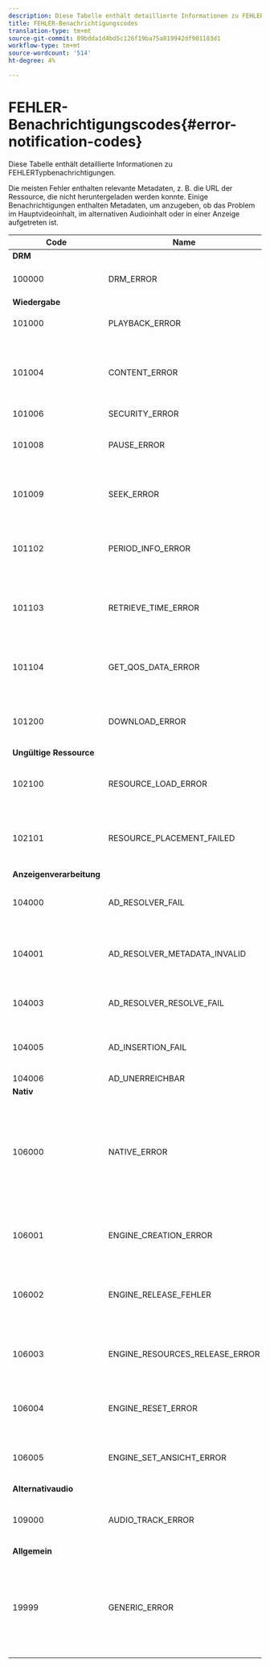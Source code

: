 ```yaml
---
description: Diese Tabelle enthält detaillierte Informationen zu FEHLERTypbenachrichtigungen.
title: FEHLER-Benachrichtigungscodes
translation-type: tm+mt
source-git-commit: 89bdda1d4bd5c126f19ba75a819942df901183d1
workflow-type: tm+mt
source-wordcount: '514'
ht-degree: 4%

---
```



# FEHLER-Benachrichtigungscodes{#error-notification-codes}

Diese Tabelle enthält detaillierte Informationen zu FEHLERTypbenachrichtigungen.

<!--<a id="section_D29404228F5E4B818642CBA6A0D39546"></a>-->

Die meisten Fehler enthalten relevante Metadaten, z. B. die URL der Ressource, die nicht heruntergeladen werden konnte. Einige Benachrichtigungen enthalten Metadaten, um anzugeben, ob das Problem im Hauptvideoinhalt, im alternativen Audioinhalt oder in einer Anzeige aufgetreten ist.

<table frame="all" colsep="1" rowsep="1" id="table_8B61210A406A45ACBE37FC29729DDE22"> 
 <thead> 
  <tr rowsep="1"> 
   <th colname="1" class="entry"> Code </th> 
   <th colname="2" class="entry"> Name </th> 
   <th colname="3" class="entry"> InnerNotification </th> 
   <th colname="4" class="entry"> Metadatenschlüssel </th> 
   <th colname="5" class="entry"> Kommentare </th> 
  </tr> 
 </thead>
 <tbody> 
  <tr rowsep="1"> 
   <td colname="1"><b>DRM</b> </td> 
   <td colname="2"> </td> 
   <td colname="3"> </td> 
   <td colname="4"> </td> 
   <td colname="5"> </td> 
  </tr> 
  <tr rowsep="1"> 
   <td colname="1"><span class="codeph"> 100000  </span> </td> 
   <td colname="2"><span class="codeph"> DRM_ERROR  </span> </td> 
   <td colname="3"> </td> 
   <td colname="4"><span class="codeph"> MAJOR_DRM_CODE  </span><span class="codeph"> MINOR_DRM_CODE  </span><span class="codeph"> BESCHREIBUNG  </span> </td> 
   <td colname="5">Siehe auch 106000 (
     <span class="codeph"> NATIVE_ERROR</span>).
   </td> 
  </tr> 
  <tr rowsep="1"> 
   <td colname="1"><b>Wiedergabe</b> </td> 
   <td colname="2"> </td> 
   <td colname="3"> </td> 
   <td colname="4"> </td> 
   <td colname="5"> </td> 
  </tr> 
  <tr rowsep="1"> 
   <td colname="1"><span class="codeph"> 101000  </span> </td> 
   <td colname="2"><span class="codeph"> PLAYBACK_ERROR  </span> </td> 
   <td colname="3"> <p>Keines </p> </td> 
   <td colname="4"><span class="codeph"> BESCHREIBUNG  </span> </td> 
   <td colname="5"> </td> 
  </tr> 
  <tr rowsep="1"> 
   <td colname="1"><span class="codeph"> 101004  </span> </td> 
   <td colname="2"><span class="codeph"> CONTENT_ERROR  </span> </td> 
   <td colname="3"><span class="codeph"> DOWNLOAD_ERROR  </span> </td> 
   <td colname="4"> </td> 
   <td colname="5"> <p>Beim Herunterladen eines Fragments oder Segments (sowohl Video als auch Audio) ist ein Fehler aufgetreten. </p> </td> 
  </tr> 
  <tr rowsep="1"> 
   <td colname="1"><span class="codeph"> 101006  </span> </td> 
   <td colname="2"><span class="codeph"> SECURITY_ERROR  </span> </td> 
   <td colname="3"> </td> 
   <td colname="4"><span class="codeph"> URL  </span> </td> 
   <td colname="5"> </td> 
  </tr> 
  <tr rowsep="1"> 
   <td colname="1"><span class="codeph"> 101008</span> </td> 
   <td colname="2"><span class="codeph"> PAUSE_ERROR  </span> </td> 
   <td colname="3"> Keines </td> 
   <td colname="4"> <span class="codeph"> BESCHREIBUNG  </span> </td> 
   <td colname="5"> <p>Beim Durchführen eines Pausenvorgangs ist ein Fehler aufgetreten. </p> </td> 
  </tr> 
  <tr rowsep="1"> 
   <td colname="1"><span class="codeph"> 101009  </span> </td> 
   <td colname="2"><span class="codeph"> SEEK_ERROR  </span> </td> 
   <td colname="3"> Keines </td> 
   <td colname="4"><span class="codeph"> NATIVE_ERROR_CODE  </span><span class="codeph"> DESIRED_SEEK_POSITION  </span><span class="codeph"> DESIRED_SEEK_PERIOD  </span> </td> 
   <td colname="5"> <p>Beim Durchführen eines Suchvorgangs ist ein Fehler aufgetreten. </p> </td> 
  </tr> 
  <tr rowsep="1"> 
   <td colname="1"><span class="codeph"> 101102  </span> </td> 
   <td colname="2"><span class="codeph"> PERIOD_INFO_ERROR  </span> </td> 
   <td colname="3"> Keines </td> 
   <td colname="4"><span class="codeph"> BESCHREIBUNG  </span> </td> 
   <td colname="5"> <p>Beim Abrufen von Informationen zu einem Inhaltszeitraum ist ein Fehler aufgetreten. </p> </td> 
  </tr> 
  <tr rowsep="1"> 
   <td colname="1"><span class="codeph"> 101103  </span> </td> 
   <td colname="2"><span class="codeph"> RETRIEVE_TIME_ERROR  </span> </td> 
   <td colname="3"> Keines </td> 
   <td colname="4"><span class="codeph"> BESCHREIBUNG  </span> </td> 
   <td colname="5"> <p>Beim Versuch, die Wiedergabeposition abzurufen, ist ein Fehler aufgetreten. </p> </td> 
  </tr> 
  <tr rowsep="1"> 
   <td colname="1"><span class="codeph"> 101104  </span> </td> 
   <td colname="2"><span class="codeph"> GET_QOS_DATA_ERROR  </span> </td> 
   <td colname="3"> Keines </td> 
   <td colname="4"><span class="codeph"> BESCHREIBUNG  </span> </td> 
   <td colname="5"> <p>Beim Versuch, die Servicequalitätsinformationen abzurufen, ist ein Fehler aufgetreten. </p> </td> 
  </tr> 
  <tr rowsep="1"> 
   <td colname="1"><span class="codeph"> 101200  </span> </td> 
   <td colname="2"><span class="codeph"> DOWNLOAD_ERROR  </span> </td> 
   <td colname="3"> Keines </td> 
   <td colname="4"><span class="codeph"> URL  </span> </td> 
   <td colname="5"> <p>Beim Versuch, Daten herunterzuladen, ist ein Fehler aufgetreten. </p> </td> 
  </tr> 
  <tr rowsep="1"> 
   <td colname="1"><b>Ungültige Ressource  </b> </td> 
   <td colname="2"> </td> 
   <td colname="3"> </td> 
   <td colname="4"> </td> 
   <td colname="5"> </td> 
  </tr> 
  <tr rowsep="1"> 
   <td colname="1"><span class="codeph"> 102100  </span> </td> 
   <td colname="2"><span class="codeph"> RESOURCE_LOAD_ERROR  </span> </td> 
   <td colname="3"> Keines </td> 
   <td colname="4"><span class="codeph"> BESCHREIBUNG  </span><span class="codeph"> RESSOURCE  </span> </td> 
   <td colname="5"> <p>Beim Laden eines Ressourcenelements ist ein Fehler aufgetreten. </p> </td> 
  </tr> 
  <tr rowsep="1"> 
   <td colname="1"><span class="codeph"> 102101  </span> </td> 
   <td colname="2"><span class="codeph"> RESOURCE_PLACEMENT_FAILED  </span> </td> 
   <td colname="3"> Keines </td> 
   <td colname="4"><span class="codeph"> CONTENT_ID  </span> </td> 
   <td colname="5"> <p>Beim Platzieren einer Ressource in der Zeitleiste der Wiedergabe ist ein Fehler aufgetreten. </p> </td> 
  </tr> 
  <tr rowsep="1"> 
   <td colname="1"><b>Anzeigenverarbeitung  </b> </td> 
   <td colname="2"> </td> 
   <td colname="3"> </td> 
   <td colname="4"> </td> 
   <td colname="5"> </td> 
  </tr> 
  <tr rowsep="1"> 
   <td colname="1"><span class="codeph"> 104000  </span> </td> 
   <td colname="2"><span class="codeph"> AD_RESOLVER_FAIL  </span> </td> 
   <td colname="3"><span class="codeph"> AD_METADATA_INVALID  </span><span class="codeph"> AD_RESOLVER_INITIALIZATION_FAIL  </span><span class="codeph"> AD_RESOLVER_RESOLVE_FAIL  </span><span class="codeph"> AD_RESOLVER_SERVER_UNERREICHBAR  </span> </td> 
   <td colname="4"> Keines </td> 
   <td colname="5"> Keines </td> 
  </tr> 
  <tr rowsep="1"> 
   <td colname="1"><span class="codeph"> 104001  </span> </td> 
   <td colname="2"><span class="codeph"> AD_RESOLVER_METADATA_INVALID  </span> </td> 
   <td colname="3"> <p>Keines </p> </td> 
   <td colname="4"> </td> 
   <td colname="5"> <p>Die Anzeigenauflösung ist aufgrund eines ungültigen Ad-Metadaten-Formats fehlgeschlagen. </p> </td> 
  </tr> 
  <tr rowsep="1"> 
   <td colname="1"><span class="codeph"> 104003  </span> </td> 
   <td colname="2"><span class="codeph"> AD_RESOLVER_RESOLVE_FAIL  </span> </td> 
   <td colname="3"> Keines </td> 
   <td colname="4"><span class="codeph"> NATIVE_ERROR_CODE  </span> </td> 
   <td colname="5"> <p>Anzeigen-Plugin konnte keine Anzeigen auflösen. </p> </td> 
  </tr> 
  <tr rowsep="1"> 
   <td colname="1"><span class="codeph"> 104005  </span> </td> 
   <td colname="2"><span class="codeph"> AD_INSERTION_FAIL  </span> </td> 
   <td colname="3">Keines</td> 
   <td colname="4"><span class="codeph"> PROPOSED_AD_BREAK</span> </td> 
   <td colname="5"> <p>Die Phase der Anzeigenauflösung ist fehlgeschlagen. </p> </td> 
  </tr> 
  <tr rowsep="1"> 
   <td colname="1"><span class="codeph"> 104006  </span> </td> 
   <td colname="2"><span class="codeph"> AD_UNERREICHBAR  </span> </td> 
   <td colname="3"> Keines </td> 
   <td colname="4"> Keines </td> 
   <td colname="5"> </td> 
  </tr> 
  <tr rowsep="1"> 
   <td colname="1"><b>Nativ</b> </td> 
   <td colname="2"> </td> 
   <td colname="3"> </td> 
   <td colname="4"> </td> 
   <td colname="5"> </td> 
  </tr> 
  <tr rowsep="1"> 
   <td colname="1"><span class="codeph"> 106000  </span> </td> 
   <td colname="2"><span class="codeph"> NATIVE_ERROR  </span> </td> 
   <td colname="3"> Keines </td> 
   <td colname="4"><span class="codeph"> RUNTIME_</span> <span class="codeph"> CODERUNTIME_CODE_</span> <span class="codeph"> MESSAGERESOURCE_</span> <span class="codeph"> URLRESOURCE_</span> <span class="codeph"> TYPERESOURCE_ID</span> <p><b>DRM-Details:</b> </p> <span class="codeph"> DRM_ERROR_</span> <span class="codeph"> STRINGRUNTIME_SUBERROR_CODE</span> </td> 
   <td colname="5"> <p>Die AVE-Bibliothek der unteren Ebene hat einen Fehler ausgegeben. </p> <p>Informationen zu den Werten für diese Metadatenschlüssel finden Sie unter <a href="../../c-psdk-dhls-1.4-events-and-notifications/notification-codes/c-psdk-dhls-1.4-native-error-summary.md" format="html" scope="external"> Details für die NATIVE_ERROR-Benachrichtigungen</a>. </p> </td> 
  </tr> 
  <tr rowsep="1"> 
   <td colname="1"><span class="codeph"> 106001  </span> </td> 
   <td colname="2"><span class="codeph"> ENGINE_CREATION_ERROR  </span> </td> 
   <td colname="3"> Keines </td> 
   <td colname="4"><span class="codeph"> BESCHREIBUNG  </span> </td> 
   <td colname="5"> <p>Beim Instanziieren der AVE-Bibliothek auf niedriger Ebene ist ein Fehler aufgetreten. </p> </td> 
  </tr> 
  <tr rowsep="1"> 
   <td colname="1"><span class="codeph"> 106002  </span> </td> 
   <td colname="2"><span class="codeph"> ENGINE_RELEASE_FEHLER  </span> </td> 
   <td colname="3"> Keines </td> 
   <td colname="4"><span class="codeph"> BESCHREIBUNG  </span> </td> 
   <td colname="5"> <p>Beim Freigeben der Bibliothek der unteren Ebene in AVE ist ein Fehler aufgetreten. </p> </td> 
  </tr> 
  <tr rowsep="1"> 
   <td colname="1"><span class="codeph"> 106003  </span> </td> 
   <td colname="2"><span class="codeph"> ENGINE_RESOURCES_RELEASE_ERROR  </span> </td> 
   <td colname="3"> Keines </td> 
   <td colname="4"><span class="codeph"> BESCHREIBUNG  </span> </td> 
   <td colname="5"> <p>Beim Freigeben der von der AVE-Bibliothek verwendeten GPU-Ressourcen ist ein Fehler aufgetreten. </p> </td> 
  </tr> 
  <tr rowsep="1"> 
   <td colname="1"><span class="codeph"> 106004  </span> </td> 
   <td colname="2"><span class="codeph"> ENGINE_RESET_ERROR  </span> </td> 
   <td colname="3"> Keines </td> 
   <td colname="4"><span class="codeph"> BESCHREIBUNG  </span> </td> 
   <td colname="5"> <p>Beim Zurücksetzen der AVE-Bibliothek ist ein Fehler aufgetreten. </p> </td> 
  </tr> 
  <tr rowsep="1"> 
   <td colname="1"><span class="codeph"> 106005  </span> </td> 
   <td colname="2"><span class="codeph"> ENGINE_SET_ANSICHT_ERROR  </span> </td> 
   <td colname="3"> Keines </td> 
   <td colname="4"><span class="codeph"> BESCHREIBUNG  </span> </td> 
   <td colname="5"> <p>Beim Anhängen einer Ansicht an die AVE-Bibliothek ist ein Fehler aufgetreten. </p> </td> 
  </tr> 
  <tr rowsep="1"> 
   <td colname="1"><b>Alternativaudio</b> </td> 
   <td colname="2"> </td> 
   <td colname="3"> </td> 
   <td colname="4"> </td> 
   <td colname="5"> </td> 
  </tr> 
  <tr rowsep="1"> 
   <td colname="1"><span class="codeph"> 109000  </span> </td> 
   <td colname="2"><span class="codeph"> AUDIO_TRACK_ERROR  </span> </td> 
   <td colname="3"><span class="codeph"> DOWNLOAD_ERROR  </span> </td> 
   <td colname="4"><span class="codeph"> AUDIO_TRACK_NAME  </span><span class="codeph"> AUDIO_TRACK_LANGUAGE  </span> </td> 
   <td colname="5"> <p>Es ist ein Fehler im Zusammenhang mit einer Audiospur aufgetreten. </p> </td> 
  </tr> 
  <tr rowsep="1"> 
   <td colname="1"><b>Allgemein</b> </td> 
   <td colname="2"> </td> 
   <td colname="3"> </td> 
   <td colname="4"> </td> 
   <td colname="5"> </td> 
  </tr> 
  <tr rowsep="0"> 
   <td colname="1"><span class="codeph"> 19999  </span> </td> 
   <td colname="2"><span class="codeph"> GENERIC_ERROR  </span> </td> 
   <td colname="3"> Keines </td> 
   <td colname="4"> Keines </td> 
   <td colname="5"> <p>Markiert ein generisches Ereignis mit einem Fehler. Nicht tatsächlich ausgestellt von TVSDK. Es ist nur ein Marker für das Ende des Bereichs der numerischen Ereignisse, die TVSDK-Fehler. </p> </td> 
  </tr> 
 </tbody> 
</table>

